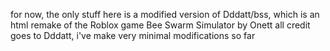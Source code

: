 for now, the only stuff here is a modified version of Dddatt/bss, which is an html remake of the Roblox game Bee Swarm Simulator by Onett
all credit goes to Dddatt, i've make very minimal modifications so far
